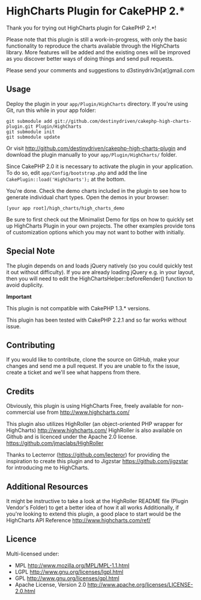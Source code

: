 # HighCharts Plugin for CakePHP 2.* #

Thank you for trying out HighCharts plugin for CakePHP 2.*!

Please note that this plugin is still a work-in-progress, with only the basic
functionality to reproduce the charts available through the HighCharts library.
More features will be added and the existing ones will be improved as you discover better ways of doing things and send pull requests.

Please send your comments and suggestions to d3stinydriv3n[at]gmail.com

## Usage ##

Deploy the plugin in your `app/Plugin/HighCharts` directory. If you're using
Git, run this while in your app folder:

	git submodule add git://github.com/destinydriven/cakephp-high-charts-plugin.git Plugin/HighCharts
	git submodule init
	git submodule update

Or visit <http://github.com/destinydriven/cakephp-high-charts-plugin>
and download the plugin manually to your `app/Plugin/HighCharts/` folder.

Since CakePHP 2.0 it is necessary to activate the plugin in your application. To do so,
edit `app/Config/bootstrap.php` and add the line `CakePlugin::load('HighCharts');` at the 
bottom.

You're done. Check the demo charts included in the plugin to see how to generate
individual chart types. Open the demos in your browser:

	[your app root]/high_charts/high_charts_demo
	
Be sure to first check out the Minimalist Demo for tips on how to quickly set up HighCharts Plugin in your own projects.
The other examples provide tons of customization options which you may not want to bother with initially.
	
## Special Note ##

The plugin depends on and loads jQuery natively (so you could quickly test it out without difficulty). If you are already loading jQuery e.g. in your
layout, then you will need to edit the HighChartsHelper::beforeRender() function to avoid duplicity.


**Important**

This plugin is not compatible with CakePHP 1.3.* versions. 

This plugin has been tested with CakePHP 2.2.1 and so far works without issue.


## Contributing ##

If you would like to contribute, clone the source on GitHub, make your changes and send me a pull request.
If you are unable to fix the issue, create a ticket and we'll see what happens from there.

## Credits ##

Obviously, this plugin is using HighCharts Free, freely available for non-commercial use from
<http://www.highcharts.com/>
 
This plugin also utilizes HighRoller (an object-oriented PHP wrapper for HighCharts)
<http://www.highcharts.com/>
HighRoller is also available on Github and is licenced under  the Apache 2.0 license.
<https://github.com/jmaclabs/HighRoller>  

Thanks to Lecterror (<https://github.com/lecteror>) for providing the inspiration to create this plugin and to 
Jigzstar <https://github.com/jigzstar> for introducing me to HighCharts.

## Additional Resources ##
It might be instructive to take a look at the HighRoller README file (Plugin Vendor's Folder) to get a better idea of how it all works
Additionally, if you're looking to extend this plugin, a good place to start would be the HighCharts API Reference
<http://www.highcharts.com/ref/>

## Licence ##

Multi-licensed under:

* MPL <http://www.mozilla.org/MPL/MPL-1.1.html>
* LGPL <http://www.gnu.org/licenses/lgpl.html>
* GPL <http://www.gnu.org/licenses/gpl.html>
* Apache License, Version 2.0 <http://www.apache.org/licenses/LICENSE-2.0.html>

